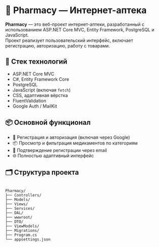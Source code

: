 # 💊 Pharmacy — Интернет-аптека

**Pharmacy** — это веб-проект интернет-аптеки, разработанный с использованием ASP.NET Core MVC, Entity Framework, PostgreSQL и JavaScript.  
Проект реализует пользовательский интерфейс, включает регистрацию, авторизацию, работу с товарами.

## 🔧 Стек технологий

- ASP.NET Core MVC
- C#, Entity Framework Core
- PostgreSQL
- JavaScript (включая `fetch`)
- CSS, адаптивная вёрстка
- FluentValidation
- Google Auth / MailKit

## 📦 Основной функционал

- 👤 Регистрация и авторизация (включая через Google)
- 📦 Просмотр и фильтрация медикаментов по категориям
- 📧 Подтверждение регистрации через email
- 🌐 Полностью адаптивный интерфейс

## 🗂️ Структура проекта

```

Pharmacy/
├── Controllers/
├── Models/
├── Views/
├── Services/
├── DAL/
├── wwwroot/
├── DTO/
├── ViewModels/
├── Migrations/
├── Program.cs
└── appsettings.json

````
